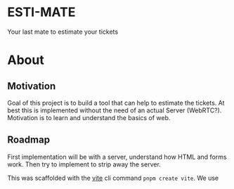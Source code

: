 # ESTI-MATE

Your last mate to estimate your tickets

# About

## Motivation

Goal of this project is to build a tool that can help to estimate the tickets. At best this is implemented without the need of an actual Server (WebRTC?). Motivation is to learn and understand the basics of web.

## Roadmap

First implementation will be with a server, understand how HTML and forms work. Then try to implement to strip away the server.

This was scaffolded with the [vite](https://vite.dev/) cli command `pnpm create vite`. We use
